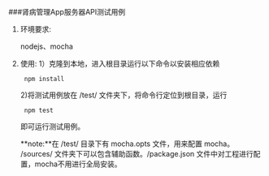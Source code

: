 ###肾病管理App服务器API测试用例

1. 环境要求:

	nodejs、mocha

2. 使用:
	1）克隆到本地，进入根目录运行以下命令以安装相应依赖
	
		npm install
	
	2)将测试用例放在 /test/ 文件夹下，将命令行定位到根目录，运行
	
		npm test
	即可运行测试用例。
	
	**note:**在 /test/ 目录下有 mocha.opts 文件，用来配置 mocha。
	/sources/ 文件夹下可以包含辅助函数。/package.json 文件中对工程进行配置，mocha不用进行全局安装。
